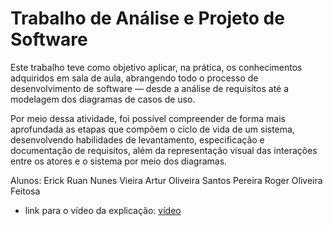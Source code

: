 # Trabalho de Análise e Projeto de Software

Este trabalho teve como objetivo aplicar, na prática, os conhecimentos adquiridos em sala de aula, abrangendo todo o processo de desenvolvimento de software — desde a análise de requisitos até a modelagem dos diagramas de casos de uso.

Por meio dessa atividade, foi possível compreender de forma mais aprofundada as etapas que compõem o ciclo de vida de um sistema, desenvolvendo habilidades de levantamento, especificação e documentação de requisitos, além da representação visual das interações entre os atores e o sistema por meio dos diagramas.

Alunos:
Erick Ruan Nunes Vieira 
Artur Oliveira Santos Pereira
Roger Oliveira Feitosa

* link para o vídeo da explicação: [vídeo](https://drive.google.com/file/d/1qA5PHVk6CfBGDvOa-nnAjQ7Fm0Y8lU_V/view?usp=sharing)
